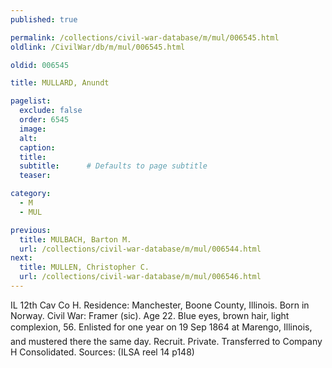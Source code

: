 ```yaml
---
published: true

permalink: /collections/civil-war-database/m/mul/006545.html
oldlink: /CivilWar/db/m/mul/006545.html

oldid: 006545

title: MULLARD, Anundt

pagelist:
  exclude: false
  order: 6545
  image: 
  alt:
  caption:
  title:
  subtitle:      # Defaults to page subtitle
  teaser:

category: 
  - M 
  - MUL

previous:
  title: MULBACH, Barton M.
  url: /collections/civil-war-database/m/mul/006544.html  
next:
  title: MULLEN, Christopher C.
  url: /collections/civil-war-database/m/mul/006546.html   
---
```

IL 12th Cav Co H. Residence: Manchester, Boone County, Illinois. Born in Norway. Civil War: Framer (sic). Age 22. Blue eyes, brown hair, light complexion, 5&#146;6&#148;. Enlisted for one year on 19 Sep 1864 at Marengo, Illinois, and mustered there the same day. Recruit. Private. Transferred to Company H Consolidated. Sources: (ILSA reel 14 p148)